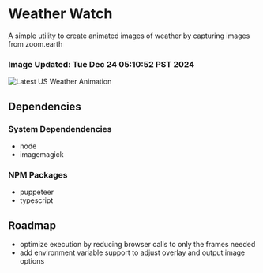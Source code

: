 # Weather Watch

A simple utility to create animated images of weather by capturing images from zoom.earth

### Image Updated: Tue Dec 24 05:10:52 PST 2024

![Latest US Weather Animation](animations/2024-12-24.webp)

## Dependencies
### System Dependendencies
* node
* imagemagick
### NPM Packages
* puppeteer
* typescript

## Roadmap
* optimize execution by reducing browser calls to only the frames needed
* add environment variable support to adjust overlay and output image options
